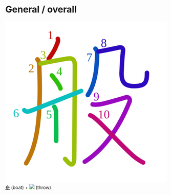# General / overall
![般](../kanji-colorize/822c.svg)
[舟](舟.md) (boat) + ![](http://www.kanjidamage.com/assets/radsmall/throw-7114382d7d9d24106e60d01feb88127634b5355b4bf6c1c132012698881170cb.jpg) (throw) 